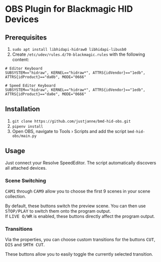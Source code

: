 # OBS Plugin for Blackmagic HID Devices

## Prerequisites

1. `sudo apt install libhidapi-hidraw0 libhidapi-libusb0`
2. Create `/etc/udev/rules.d/70-blackmagic.rules` with the following content:
```
# Editor Keyboard
SUBSYSTEM=="hidraw", KERNEL=="hidraw*", ATTRS{idVendor}=="1edb", ATTRS{idProduct}=="da0b", MODE="0666"

# Speed Editor Keyboard
SUBSYSTEM=="hidraw", KERNEL=="hidraw*", ATTRS{idVendor}=="1edb", ATTRS{idProduct}=="da0e", MODE="0666"
```

## Installation

1. `git clone https://github.com/justjanne/bmd-hid-obs.git`
2. `pipenv install`
3. Open OBS, navigate to Tools › Scripts and add the script
   `bmd-hid-obs/main.py`

## Usage

Just connect your Resolve SpeedEditor. The script automatically discovers all
attached devices.

### Scene Switching

<kbd>CAM1</kbd> through <kbd>CAM9</kbd> allow you to choose the first 9 scenes
in your scene collection.

By default, these buttons switch the preview scene. You can then use 
<kbd>STOP/PLAY</kbd> to switch them onto the program output.  
If <kbd>LIVE O/WR</kbd> is enabled, these buttons directly affect the program 
output.

### Transitions

Via the properties, you can choose custom transitions for the buttons 
<kbd>CUT</kbd>, <kbd>DIS</kbd> and <kbd>SMTH CUT</kbd>.

These buttons allow you to easily toggle the currently selected transition.
